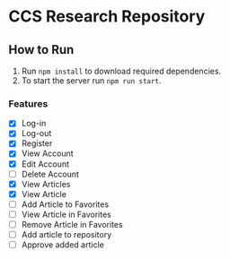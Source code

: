 # CCS Research Repository

## How to Run

1. Run `npm install` to download required dependencies.
2. To start the server run `npm run start`.

### Features

- [x] Log-in
- [x] Log-out
- [x] Register
- [x] View Account
- [x] Edit Account
- [ ] Delete Account
- [x] View Articles
- [x] View Article
- [ ] Add Article to Favorites
- [ ] View Article in Favorites
- [ ] Remove Article in Favorites
- [ ] Add article to repository
- [ ] Approve added article
